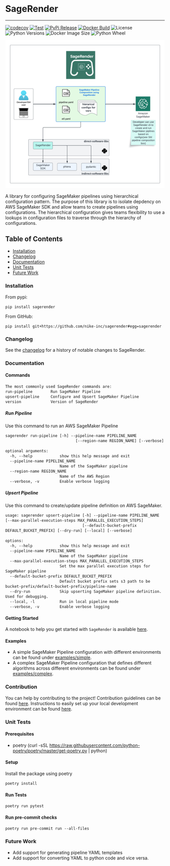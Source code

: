 # SageRender
---
[![codecov](https://codecov.io/gh/Nike-Inc/sagerender/branch/main/graph/badge.svg?token=0TvSUJHvH2)](https://codecov.io/gh/Nike-Inc/sagerender)
[![Test](https://github.com/Nike-Inc/sagerender/actions/workflows/python-test.yaml/badge.svg)](https://github.com/Nike-Inc/sagerender/actions/workflows/python-test.yaml) 
[![PyPi Release](https://github.com/Nike-Inc/sagerender/actions/workflows/python-build.yaml/badge.svg)](https://github.com/Nike-Inc/sagerender/actions/workflows/python-build.yaml) 
[![Docker Build](https://github.com/Nike-Inc/sagerender/actions/workflows/docker-build.yaml/badge.svg)](https://github.com/Nike-Inc/sagerender/actions/workflows/docker-build.yaml)
![License](https://img.shields.io/pypi/l/knockoff)
![Python Versions](https://img.shields.io/pypi/pyversions/knockoff)
![Docker Image Size](https://img.shields.io/docker/image-size/nikelab222/sagerender/latest)
![Python Wheel](https://img.shields.io/pypi/wheel/knockoff)

![](extras/sagerender-pipeline-design.png)

A library for configuring SageMaker pipelines using hierarchical configuration pattern. The purpose of this library is to isolate depdency on AWS SageMaker SDK and allow teams to create pipelines using configurations. The hierarchical configuration gives teams flexibility to use a lookups in configuration files to traverse through the hierarchy of configurations.

## Table of Contents
* [Installation](#installation)
* [Changelog](#changelog)
* [Documentation](#documentation)
* [Unit Tests](#unit-tests)
* [Future Work](#future-work)

### Installation
From pypi:
```shell
pip install sagerender
```

From GitHub:
```shell
pip install git+https://github.com/nike-inc/sagerender#egg=sagerender
```

### Changelog
See the [changelog](CHANGELOG.md) for a history of notable changes to SageRender.

### Documentation
#### Commands
```shell
The most commonly used SageRender commands are:
run-pipeline		Run SageMaker Pipeline
upsert-pipeline		Configure and Upsert SageMaker Pipeline
version             Version of SageRender
```

##### Run Pipeline
Use this command to run an AWS SageMaker Pipeline
```shell
sagerender run-pipeline [-h] --pipeline-name PIPELINE_NAME
                               [--region-name REGION_NAME] [--verbose]

optional arguments:
  -h, --help            show this help message and exit
  --pipeline-name PIPELINE_NAME
                        Name of the SageMaker pipeline
  --region-name REGION_NAME
                        Name of the AWS Region
  --verbose, -v         Enable verbose logging
```

##### Upsert Pipeline
Use this command to create/update pipeline definition on AWS SageMaker.
```shell
usage: sagerender upsert-pipeline [-h] --pipeline-name PIPELINE_NAME [--max-parallel-execution-steps MAX_PARALLEL_EXECUTION_STEPS]
                                  [--default-bucket-prefix DEFAULT_BUCKET_PREFIX] [--dry-run] [--local] [--verbose]

options:
  -h, --help            show this help message and exit
  --pipeline-name PIPELINE_NAME
                        Name of the SageMaker pipeline
  --max-parallel-execution-steps MAX_PARALLEL_EXECUTION_STEPS
                        Set the max parallel execution steps for SageMaker pipeline
  --default-bucket-prefix DEFAULT_BUCKET_PREFIX
                        Default bucket prefix sets s3 path to be bucket-prefix/default-bucket-prefix/pipeline-name
  --dry-run             Skip upserting SageMaker pipeline definition. Used for debugging.
  --local, -l           Run in local pipeline mode
  --verbose, -v         Enable verbose logging
```

#### Getting Started
A notebook to help you get started with `SageRender` is available [here](notebook/getting-started.ipynb).

#### Examples
- A simple SageMaker Pipeline configuration with different environments can be found under
[examples/simple](examples/simple).
- A complex SageMaker Pipeline configuration that defines different algorithms across different environments
can be found under [examples/complex](examples/complex).

### Contribution
You can help by contributing to the project!
Contribution guidelines can be found [here](CONTRIBUTING.md).
Instructions to easily set up your local development environment 
can be found [here](DEVELOPMENT.md).

### Unit Tests
#### Prerequisites
* poetry (curl -sSL https://raw.githubusercontent.com/python-poetry/poetry/master/get-poetry.py | python)
#### Setup
Install the package using poetry
```shell
poetry install
```
#### Run Tests
```shell
poetry run pytest
```
#### Run pre-commit checks
```shell
poetry run pre-commit run --all-files
```
### Future Work
* Add support for generating pipeline YAML templates
* Add support for converting YAML to python code and vice versa.
